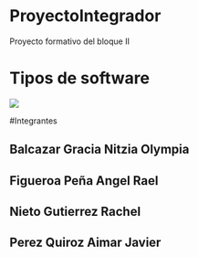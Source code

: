 # ProyectoIntegrador
Proyecto formativo del bloque II

# Tipos de software
![](http://typecaseapp.com/wp-content/uploads/2017/01/More-about-softwares-and-its-usage1.jpg)

#Integrantes
## Balcazar Gracia Nitzia Olympia
## Figueroa Peña Angel Rael
## Nieto Gutierrez Rachel
## Perez Quiroz Aimar Javier
